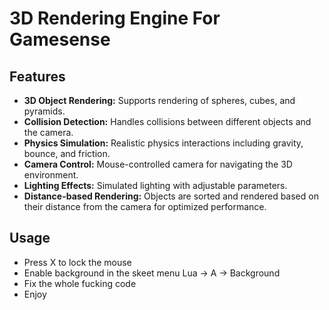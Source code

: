 # 3D Rendering Engine For Gamesense

## Features

- **3D Object Rendering:** Supports rendering of spheres, cubes, and pyramids.
- **Collision Detection:** Handles collisions between different objects and the camera.
- **Physics Simulation:** Realistic physics interactions including gravity, bounce, and friction.
- **Camera Control:** Mouse-controlled camera for navigating the 3D environment.
- **Lighting Effects:** Simulated lighting with adjustable parameters.
- **Distance-based Rendering:** Objects are sorted and rendered based on their distance from the camera for optimized performance.

## Usage

- Press X to lock the mouse
- Enable background in the skeet menu Lua -> A -> Background
- Fix the whole fucking code
- Enjoy
